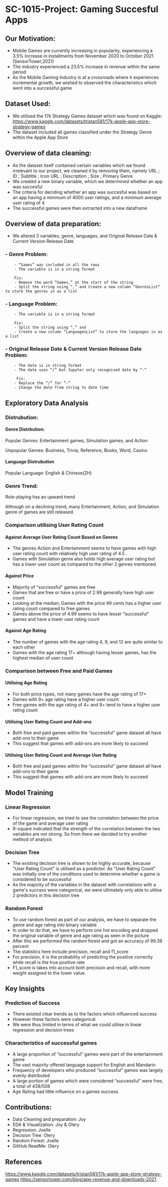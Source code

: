 # SC-1015-Project: Gaming Succesful Apps

## Our Motivation:
- Mobile Games are currently increasing in popularity, experiencing a 3.5% increase in installments from November 2020 to October 2021 (SensorTower,2021)
- The industry experienced a 23.5% increase in revenue within the same period
- As the Mobile Gaming Industry is at a crossroads where it experiences incremental growth, we wished to observed the characteristics which went into a successful game


## Dataset Used:
- We utilised the 17k Strategy Games dataset which was found on Kaggle: https://www.kaggle.com/datasets/tristan581/17k-apple-app-store-strategy-games
- The dataset included all games classified under the Strategy Genre within the Apple App Store

## Overview of data cleaning:
- As the dataset itself contained certain variables which we found irrelevant to our project, we cleaned it by removing them, namely URL ; ID ; Subtitle ; Icon URL ; Description ; Size ; Primary Genre
- We created a new binary variable, which we determined whether an app was succesful
- The criteria for deciding whether an app was succesful was based on an app having a minimum of 4000 user ratings, and a minimum average user rating of 4
- The successful games were then extracted into a new dataframe

## Overview of data preparation:
- We altered 3 variables, genre, languages, and Original Release Date & Current Version Release Date
### - Genre Problem:
        - “Games” was included in all the rows
        - The variable is in a string format
        
        Fix:
        - Remove the word “Games,” at the start of the string
        - Split the string using “,” and Create a new column “GenresList” to store the genres in as a list
### - Language Problem:
        - The variable is in a string format
        
        Fix:
        - Split the string using “,” and 
        - Create a new column “LanguagesList” to store the languages in as a list
### - Original Release Date & Current Version Release Date Problem:
        - The date is in string format
        - The date uses “/” but Jupyter only recognised date by “-”
                                                      
         Fix:
        - Replace the “/” for “-”
        - Change the date from string to date time
                                                      
## Exploratory Data Analysis 
### Distrubution:
#### Genre Distrbution:
Popular Genres: 
Entertainment games, Simulation games, and Action

Unpopular Genres: 
Business, Trivia, Reference, Books, Word, Casino
#### Language Distrubution
Popular Language: 
English & Chinese(ZH)
### Genre Trend:
Role-playing has an upward trend

Although on a declining trend, many Entertainment, Action, and Simulation genre of games are still released.
### Comparison utilising User Rating Count
#### Against Average User Rating Count Based on Genres
-  The genres Action and Entertainment seems to have games with high user rating count with relatively high user rating of 4.5 .
- Games with Simulation genre also holds high average user rating but has a lower user count as compared to the other 2 genres mentioned
#### Against Price
- Majority of "successful" games are free 
- Games that are free or have a price of 2.99 generally have high user count
- Looking at the median, Games with the price 99 cents has a higher user rating count compared to free games
- Games above the price of 4.99 seems to have lesser “successful” games and have a lower user rating count
#### Against Age Rating
- The number of games with the age rating 4, 9, and 12 are quite similar to each other 
- Games with the age rating 17+ although having lesser games, has the highest median of user count

### Comparison between Free and Paid Games
#### Utilising Age Rating
- For both price types, not many games have the age rating of 17+
- Games with 9+ age rating have a higher user count
- Free games with the age rating of 4+ and 9+ tend to have a higher user rating count
#### Utilising User Rating Count and Add-ons
- Both free and paid games within the “successful” game dataset all have add-ons to their game
- This suggest that games with add-ons are more likely to succeed
#### Utilising User Rating Count and Average User Rating
- Both free and paid games within the “successful” game dataset all have add-ons to their game
- This suggest that games with add-ons are more likely to succeed

## Model Training
### Linear Regression
- For linear regression, we tried to see the correlation between the price of the game and average user rating
- R-square indicated that the strength of the correlation between the two variables are not strong. So from there we decided to try another method of analysis
### Decision Tree
- The existing decision tree is shown to be highly accurate, because "User Rating Count" is utilised as a predictor. As "User Rating Count" was initially one of the conditions used to determine whether a game is considered to be successful
- As the majority of the variables in the dataset with correlations with a game's success were categorical, we were ultimately only able to utilise 2 predictors in this decision tree
### Random Forest
- To use random forest as part of our analysis, we have to separate the genre and age rating into binary variable
- In order to do that, we have to perform one hot encoding and dropped the original variable of genre and age rating as seen in the picture
- After this we performed the random forest and got an accuracy of 99.39 percent
- The statistics here include precision, recall and f1_score 
- For precision, it is the probability of predicting the positive correctly while recall is the true positive rate
- F1_score is takes into account both precision and recall, with more weight assigned to the lower value.

## Key Insights
### Prediction of Success
- There existed clear trends as to the factors which influenced success 
- However these factors were categorical
- We were thus limited in terms of what we could utilise in linear regression and decision trees
### Characteristics of successful games
- A large proportion of “successful” games were part of the entertainment genre
- The vast majority offered language support for English and Mandarin
- Frequency of developers who produced “successful” games was largely evenly distributed
- A large portion of games which were considered “successful” were free, a total of 438/508
- Age Rating had little influence on a games success

## Contributions:
- Data Cleaning and preparation: Joy
- EDA & Visualization: Joy & Olery
- Regression: Joelle
- Decision Tree: Olery
- Random Forest: Joelle
- GitHub ReadMe: Olery


## References
https://www.kaggle.com/datasets/tristan581/17k-apple-app-store-strategy-games
https://sensortower.com/blog/app-revenue-and-downloads-2021








                                 


